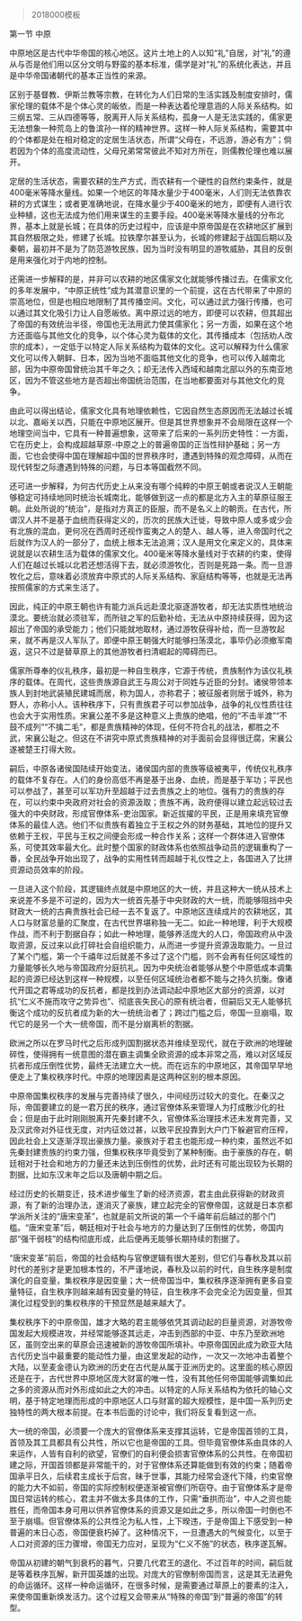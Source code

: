 # 
> 2018000模板




第一节 中原




中原地区是古代中华帝国的核心地区。这片土地上的人以知“礼”自居，对“礼”的遵从与否是他们用以区分文明与野蛮的基本标准，儒学是对“礼”的系统化表达，并且是中华帝国诸朝代的基本正当性的来源。

区别于基督教、伊斯兰教等宗教，在转化为人们日常的生活实践及制度安排时，儒家伦理的载体不是个体心灵的皈依，而是一种表达着伦理意涵的人际关系结构。如三纲五常、三从四德等等，脱离开人际关系结构，孤身一人是无法实践的，儒家更无法想象一种荒岛上的鲁滨孙一样的精神世界。这样一种人际关系结构，需要其中的个体都是处在相对稳定的定居生活状态，所谓“父母在，不远游，游必有方”；倘若因为个体的高度流动性，父母兄弟常常彼此不知对方所在，则儒教伦理也难以展开。

定居的生活状态，需要农耕的生产方式，而农耕有一个硬性的自然约束条件，就是400毫米等降水量线。如果一个地区的年降水量少于400毫米，人们则无法依靠农耕的方式谋生；或者更准确地说，在降水量少于400毫米的地方，即便有人进行农业种植，这也无法成为他们用来谋生的主要手段。400毫米等降水量线的分布北界，基本上就是长城；在具体的历史过程中，应该是中原帝国是在农耕地区扩展到其自然极限之处，修建了长城。拉铁摩尔甚至认为，长城的修建起于战国后期以及秦朝，最初并不是为了防范游牧民族，因为当时没有明显的游牧威胁，其目的反倒是用来强化对于内地的控制。

还需进一步解释的是，并非可以农耕的地区儒家文化就能够传播过去。在儒家文化的多年发展中，“中原正统性”成为其潜意识里的一个前提，这在古代带来了中原的崇高地位，但是也相应地限制了其传播空间。文化，可以通过武力强行传播，也可以通过其文化吸引力让人自愿皈依。离中原过远的地方，即便可以农耕，但其超出了帝国的有效统治半径，帝国也无法用武力使其儒家化；另一方面，如果在这个地方还面临与其他文化的竞争，以个体心灵为载体的文化，其传播成本（包括劝人改宗的成本），一定低于以特定人际关系结构为载体的文化。这可以解释为什么儒家文化可以传入朝鲜、日本，因为当地不面临其他文化的竞争，也可以传入越南北部，因为中原帝国曾统治其千年之久；却无法传入西域和越南北部以外的东南亚地区，因为不管这些地方是否超出帝国统治范围，在当地都要面对与其他文化的竞争。

由此可以得出结论，儒家文化具有地理依赖性，它因自然生态原因而无法越过长城以北、嘉峪关以西，只能在中原地区展开。但是其世界想象并不会局限在这样一个地理空间当中，它具有一种普遍想象，这带来了后来的一系列历史特性：一方面，它在历史上，会构成超越草原-中原之上的普遍帝国的正当性辩护基础；另一方面，它也会使得中国在理解超中国的世界秩序时，遭遇到特殊的观念障碍，从而在现代转型之际遭遇到特殊的问题，与日本等国截然不同。

还可进一步解释，为何古代历史上从来没有哪个纯粹的中原王朝或者说汉人王朝能够稳定可持续地同时统治长城南北，能够做到这一点的都是北方入主的草原征服王朝。此处所说的“统治”，是指对方真正的臣服，而不是名义上的朝贡。在古代，所谓汉人并不是基于血统而获得定义的，历次的民族大迁徙，导致中原人或多或少会有北族的混血，更何况在西周时还视作蛮夷之人的楚人、越人等，进入帝国时代之后就作为汉人的一部分了，血统上根本无法追溯；汉人是用文化来定义的，具体来说就是以农耕生活为载体的儒家文化。400毫米等降水量线对于农耕的约束，使得人们在越过长城以北若还想活得下去，就必须游牧化，否则是死路一条。而一旦游牧化之后，意味着必须放弃中原式的人际关系结构、家庭结构等等，也就是无法再按照儒家的方式来生活了。

因此，纯正的中原王朝也许有能力派兵远赴漠北驱逐游牧者，却无法实质性地统治漠北。要统治就必须驻军，而所驻之军的后勤补给，无法从中原持续获得，因为这超出了帝国的承受能力；他们只能就地取材，通过游牧获得补给，而一旦游牧起来，就不再是汉人军队了。即便中原王朝强大时能够扫荡漠北，事毕仍必须撤军南返，这只不过是替草原上的其他游牧者扫清崛起的障碍而已。

儒家所尊奉的仪礼秩序，最初是一种自生秩序，它源于传统，贵族制作为该仪礼秩序的载体。在周代，这些贵族源自武王与周公对于同姓与近臣的分封。诸侯带领本族人到封地武装殖民建城而居，称为国人，亦称君子；被征服者则居于城外，称为野人，亦称小人。该种秩序下，只有贵族君子可以参加战争，战争的礼仪性质往往也会大于实用性质。宋襄公差不多是这种意义上贵族的绝唱，他的“不击半渡”“不鼓不成列”“不擒二毛”，都是贵族精神的体现，任何不符合礼的战法，都胜之不武，宋襄公耻之。但这在不讲究中原式贵族精神的对手面前会显得很迂腐，宋襄公遂被楚王打得大败。

嗣后，中原各诸侯国陆续开始变法，诸侯国内部的贵族等级被夷平，传统仪礼秩序的载体不复存在。人们的身份高低不再是基于出身、血统，而是基于军功；平民也可以参战了，甚至可以军功升至超越于过去贵族之上的地位。强有力的贵族的存在，可以约束中央政府对社会的资源汲取；贵族不再，政府便得以建立起远较过去强大的中央财政，形成官僚体系-吏治国家。新近拔擢的平民，正是用来填充官僚体系的最佳人选。他们不似贵族有着独立于王权之外的财务基础，其地位的提升又依赖于王权，平民与王权之间便会形成一种合作关系；这样一个群体进入官僚体系，可使其效率最大化。此时整个国家的财政体系也依照战争动员的逻辑重构了一番，全民战争开始出现了，战争的实用性转而超越于礼仪性之上，各国进入了比拼资源动员效率的阶段。

一旦进入这个阶段，其逻辑终点就是中原地区的大一统，并且这种大一统从技术上来说差不多是不可逆的，因为大一统首先基于中央财政的大一统，而能够阻挡中央财政大一统的古典贵族社会已经一去不复返了。中原地区连续成片的农耕地区，其人口与财富总量的汇聚度，在古代世界堪称独一无二。如此一种地理，利于大规模作战，而不利于割据自存；如此一种地理，能够养活庞大的人口，帝国政府从中汲取资源，反过来以此打碎社会自组织能力，从而进一步提升资源汲取能力。一旦过了某个门槛，第一个千禧年过后就差不多过了这个门槛，则不会再有任何区域性的力量能够长久地与帝国政府分庭抗礼。因为中央统治者能够从整个中原低成本调集起的资源已经达到这样一种规模，以至任何区域统治者都不能与之持久抗衡。像诸代开国之君等成功的反抗者，都是找到办法调动起中原地区大部分的资源，以对抗“仁义不施而攻守之势异也”、彻底丧失民心的原有统治者，但嗣后又无人能够抗衡这个成功的反抗者成为新的大一统统治者了；跨过门槛之后，帝国一旦崩塌，取代它的是另一个大一统帝国，而不是分崩离析的割据。

欧洲之所以在罗马时代之后形成列国割据状态并维续至现代，就在于欧洲的地理破碎性，使得拥有一统意图的潜在霸主调集全欧资源的成本非常之高，难以对区域反抗者形成压倒性优势，最终无法建立大一统。而在远东的中原地区，其帝国早早地便走上了集权秩序时代。中原的地理因素是这两种区别的根本原因。

中原帝国集权秩序的发展与完善持续了很久，中间经历过较大的变化。在秦汉之际，帝国要建立的是一君万民的秩序，通过官僚体系来管理人为打成散沙化的社会；但是由于此时刚刚脱离开先秦封建不久，官僚体系治理技术还未发育完善，又及汉武帝对外征伐无度，对内征敛过甚，以致平民投靠到大户门下躲避官府压榨，因此社会上又逐渐浮现出豪族力量。豪族对于君主也能形成一种约束，虽然远不如先秦封建贵族的约束力强，但集权秩序毕竟受到了某种制衡。由于豪族的存在，朝廷相对于社会和地方的力量还未达到压倒性的优势，此时还有可能出现较为长期的割据，比如东汉末年之后以及唐朝中期之后。

经过历史的长期变迁，技术进步催生了新的经济资源，君主由此获得新的财政资源，有了新的治理办法，遂消灭了豪族，建立起完全的官僚帝国，这就是日本京都学派所关注的“唐宋变革”，也就是前文所说的第一个千禧年前后越过的那个门槛。“唐宋变革”后，朝廷相对于社会与地方的力量达到了压倒性的优势，帝国内部“强干弱枝”的结构彻底形成，此后便再无能够长期持续的割据了。

“唐宋变革”前后，帝国的社会结构与官僚逻辑有很大差别，但它们与春秋及其以前时代的差别才是更加根本性的，不严谨地说，春秋及以前的时代，自生秩序是制度演化的自变量，集权秩序是因变量；大一统帝国当中，集权秩序逐渐拥有更多自变量特征，自生秩序则越来越有因变量的特征，自生秩序不会完全沦为因变量，但其演化过程受到的集权秩序的干预显然是越来越大了。

集权秩序下的中原帝国，雄才大略的君主能够依凭其调动起的巨量资源，对游牧帝国发起大规模进攻，并经常能够逐其远走，冲击到西部的中亚、中东乃至欧洲地区，虽则空出来的草原会迅速被新的游牧帝国所填补。中原帝国因此成为欧亚大陆古代历史当中最重要的能动性力量，由这里发起的动作，一次又一次地冲击着整个大陆，以至麦金德认为欧洲的历史在古代是从属于亚洲历史的。这里面的核心原因还是在于，古代世界中原地区庞大财富的唯一性，没有其他任何帝国能够调集如此之多的资源从而对外形成如此之大的冲击。以特定的人际关系结构为依托的轴心文明，基于特定地理而形成的中原地区人口与财富的超大规模性，是中国一系列历史独特性的两大根本前提。在本书后面的讨论中，我们将反复看到这一点。

大一统的帝国，必须要一个庞大的官僚体系来支撑其运转，它是帝国首领的工具，首领及其工具都具有公共性，所以它也是帝国的工具。但毕竟官僚体系由具体的人来运作，人皆有自利的欲望，官僚们的自利便会损害官僚体系的公共性。在帝国初建之际，开国首领都是非常能干的，对于官僚体系还算能做到有效的约束；随着帝国承平日久，后续君主成长于后宫，昧于世事，其能力经常会逐代下降，约束官僚的能力大不如前，帝国的实际控制权便逐渐被官僚们所窃夺。由于官僚体系才是帝国日常运转的核心，君主并不做太多具体的工作，只需“垂拱而治”，中人之资也能胜任，而帝国本身可用以供养官僚体系的资源又是如此之多，所以帝国一时倒也不至于崩塌。但官僚体系的公共性沦为私人性，上下暌违，于是帝国上下感受到一种普遍的末日心态，帝国便衰朽掉了。这种情况下，一旦遭遇大的气候变化，以至于人口对资源的压力骤增，帝国无力应对，呈现为“仁义不施”的状态，秩序遂瓦解。

帝国从初建的朝气到衰朽的暮气，只要几代君王的退化、不过百年的时间，嗣后就是等着秩序瓦解，新开国英雄的出现。对庞大的官僚制帝国而言，这是其无法避免的命运循环。这样一种命运循环，在很多时候，是需要通过草原上的要素的注入，来使帝国重新焕发活力。这个过程又会带来从“特殊的帝国”到“普遍的帝国”的转型。



